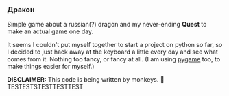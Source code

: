 ### Дракон

Simple game about a russian(?) dragon and my never-ending **Quest** to make an actual game one day.

It seems I couldn't put myself together to start a project on python so far, so I decided to just hack away at the keyboard a little every day and see what comes from it. Nothing too fancy, or fancy at all.
(I am using [pygame](http://pygame.org/wiki/about) too, to make things easier for myself.)

**DISCLAIMER:** This code is being written by monkeys. :monkey:
TESTESTSTESTTESTTEST
